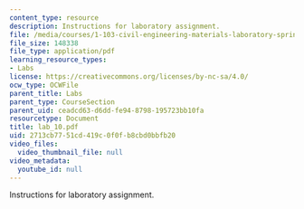 ```yaml
---
content_type: resource
description: Instructions for laboratory assignment.
file: /media/courses/1-103-civil-engineering-materials-laboratory-spring-2004/2713cb7751cd419c0f0fb8cbd0bbfb20_lab_10.pdf
file_size: 148338
file_type: application/pdf
learning_resource_types:
- Labs
license: https://creativecommons.org/licenses/by-nc-sa/4.0/
ocw_type: OCWFile
parent_title: Labs
parent_type: CourseSection
parent_uid: ceadcd63-d6dd-fe94-8798-195723bb10fa
resourcetype: Document
title: lab_10.pdf
uid: 2713cb77-51cd-419c-0f0f-b8cbd0bbfb20
video_files:
  video_thumbnail_file: null
video_metadata:
  youtube_id: null
---
```

Instructions for laboratory assignment.